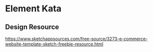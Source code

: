 # Element Kata

## Design Resource

https://www.sketchappsources.com/free-source/3273-e-commerce-website-template-sketch-freebie-resource.html
